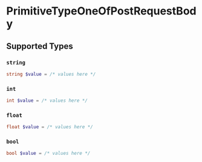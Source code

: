 # PrimitiveTypeOneOfPostRequestBody


## Supported Types

### `string`

```php
string $value = /* values here */
```

### `int`

```php
int $value = /* values here */
```

### `float`

```php
float $value = /* values here */
```

### `bool`

```php
bool $value = /* values here */
```

